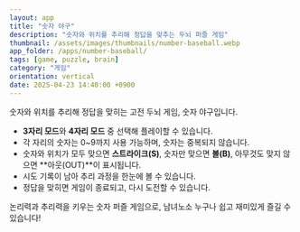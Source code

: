 ```yaml
---
layout: app
title: "숫자 야구"
description: "숫자와 위치를 추리해 정답을 맞추는 두뇌 퍼즐 게임"
thumbnail: /assets/images/thumbnails/number-baseball.webp
app_folder: /apps/number-baseball/
tags: [game, puzzle, brain]
category: "게임"
orientation: vertical
date: 2025-04-23 14:40:00 +0900
---
```


숫자와 위치를 추리해 정답을 맞히는 고전 두뇌 게임, 숫자 야구입니다.

- **3자리 모드**와 **4자리 모드** 중 선택해 플레이할 수 있습니다.
- 각 자리의 숫자는 0~9까지 사용 가능하며, 숫자는 중복되지 않습니다.
- 숫자와 위치가 모두 맞으면 **스트라이크(S)**, 숫자만 맞으면 **볼(B)**, 아무것도 맞지 않으면 **아웃(OUT)**이 표시됩니다.
- 시도 기록이 남아 추리 과정을 한눈에 볼 수 있습니다.
- 정답을 맞히면 게임이 종료되고, 다시 도전할 수 있습니다.

논리력과 추리력을 키우는 숫자 퍼즐 게임으로, 남녀노소 누구나 쉽고 재미있게 즐길 수 있습니다!
